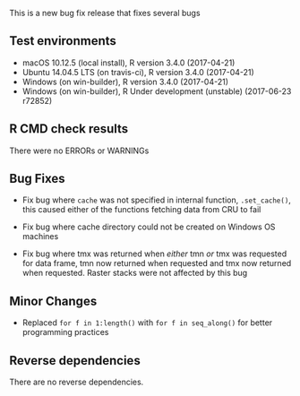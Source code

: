 
This is a new bug fix release that fixes several bugs

## Test environments

- macOS 10.12.5 (local install), R version 3.4.0 (2017-04-21)
- Ubuntu 14.04.5 LTS (on travis-ci), R version 3.4.0 (2017-04-21)
- Windows (on win-builder), R version 3.4.0 (2017-04-21)
- Windows (on win-builder), R Under development (unstable) (2017-06-23 r72852)

## R CMD check results

There were no ERRORs or WARNINGs

## Bug Fixes

- Fix bug where `cache` was not specified in internal function, `.set_cache()`,
this caused either of the functions fetching data from CRU to fail

- Fix bug where cache directory could not be created on Windows OS machines

- Fix bug where tmx was returned when *either* tmn *or* tmx was requested for
data frame, tmn now returned when requested and tmx now returned when requested.
Raster stacks were not affected by this bug

## Minor Changes

- Replaced `for f in 1:length()` with `for f in seq_along()` for better
programming practices

## Reverse dependencies

There are no reverse dependencies.

